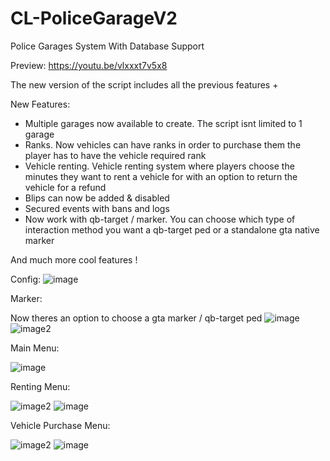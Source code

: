 # CL-PoliceGarageV2
Police Garages System With Database Support

Preview: https://youtu.be/vlxxxt7v5x8

The new version of the script includes all the previous features + 

New Features:
- Multiple garages now available to create. The script isnt limited to 1 garage
- Ranks. Now vehicles can have ranks in order to purchase them the player has to have the vehicle required rank
- Vehicle renting. Vehicle renting system where players choose the minutes they want to rent a vehicle for with an option to return the vehicle for a refund
- Blips can now be added & disabled
- Secured events with bans and logs
- Now work with qb-target / marker. You can choose which type of interaction method you want a qb-target ped or a standalone gta native marker

And much more cool features ! 

Config:
![image](https://user-images.githubusercontent.com/96447671/223711217-e6d064fd-6ef2-4188-80f2-8cb28914c5a0.png)

Marker:

Now theres an option to choose a gta marker / qb-target ped
![image](https://user-images.githubusercontent.com/96447671/223710177-506d27ae-8d59-49af-b086-77df16792061.png)
![image2](https://user-images.githubusercontent.com/96447671/223710184-70eca8c8-1c60-45ff-acf7-5dfc0df15b5e.png)

Main Menu:

![image](https://user-images.githubusercontent.com/96447671/223710386-fd3b3b2b-c9f6-46a1-96c8-030e50dda1a1.png)


Renting Menu:

![image2](https://user-images.githubusercontent.com/96447671/223710418-c76c0508-281d-4d19-b370-d18b45b4c40c.png)
![image](https://user-images.githubusercontent.com/96447671/223710490-466464c8-f4b2-4a05-b23e-d3e5bb5a1bcf.png)


Vehicle Purchase Menu:

![image2](https://user-images.githubusercontent.com/96447671/223710661-0529676f-4c3d-4141-9af7-ca698a3f912f.png)
![image](https://user-images.githubusercontent.com/96447671/223710703-f168fb46-5b12-4000-bfa8-48104776d54a.png)
